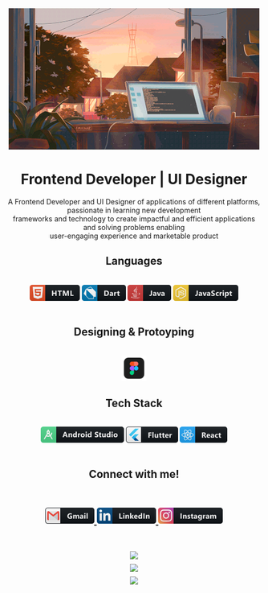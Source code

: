 <div align="center">
  <img alt="header" src="https://github.com/HopeeeX/HopeeeX/blob/main/assets/gif/Header.gif">
 </div>
 
<h1 align="center">Frontend Developer | UI Designer </h1>
<p align="center">A Frontend Developer and UI Designer of applications of different platforms, passionate in learning new development <br> frameworks and technology to create impactful and efficient applications and solving problems enabling <br> user-engaging experience and marketable product </p>

<h2 align="center">Languages</h2>
<br>
<div align="center">
  <img alt="html" src="https://github.com/HopeeeX/HopeeeX/blob/main/assets/icon/languages/html.png">
  <img alt="dart" src="https://github.com/HopeeeX/HopeeeX/blob/main/assets/icon/languages/dart.png">
  <img alt="java" src="https://github.com/HopeeeX/HopeeeX/blob/main/assets/icon/languages/java.png">
  <img alt="javascript" src="https://github.com/HopeeeX/HopeeeX/blob/main/assets/icon/languages/js.png">
</div>
<br>
<h2 align="center">Designing & Protoyping</h2>
<br>
<div align="center">
  <img width="50" height="50" alt="html" src="https://github.com/HopeeeX/HopeeeX/blob/main/assets/icon/designing_prototyping/figma.png">
</div>
<h2 align="center">Tech Stack</h2>
<br>
<div align="center">
  <img alt="android-studio" src="https://github.com/HopeeeX/HopeeeX/blob/main/assets/icon/tech_stack/android_studio.png">
  <img alt="flutter" src="https://github.com/HopeeeX/HopeeeX/blob/main/assets/icon/tech_stack/flutter.png">
  <img alt="react" src="https://github.com/HopeeeX/HopeeeX/blob/main/assets/icon/tech_stack/react.png">
</div>
<br>
<h2 align="center">Connect with me!<h2/>
<br>
<div align="center">
<a href="mailto:christinemedalla01@gmail.com">
 <img alt="gmail" src="https://github.com/HopeeeX/HopeeeX/blob/main/assets/icon/contacts/gmail.png" />
</a> 
 <a href="https://www.linkedin.com/in/hopeeex/">
 <img alt="linkedin" src="https://github.com/HopeeeX/HopeeeX/blob/main/assets/icon/contacts/linkedin.png" />
</a> 
 <a href="https://www.instagram.com/hopeeeeeyyy/">
 <img alt="instagram" src="https://github.com/HopeeeX/HopeeeX/blob/main/assets/icon/contacts/instagram.png" />
</a> 
</div>
<br>
<p/>
<div align="center">
    <a href="https://github.com/anuraghazra/github-readme-stats"> 
      <img  src="https://github-readme-stats.vercel.app/api?username=HopeeeX&&show_icons=true&theme=github_dark&hide=prs,issues,contribs" width="495"/>
    </a>
<br>
    <img  src="https://github-readme-streak-stats.herokuapp.com/?user=HopeeeX&theme=dark&hide_border=false" width="495"/>
<br>
    <img  src="https://github-readme-stats.vercel.app/api/top-langs/?username=HopeeeX&theme=dark&hide_border=false&include_all_commits=false&count_private=false&layout=compact" width="495"/>
<br>
